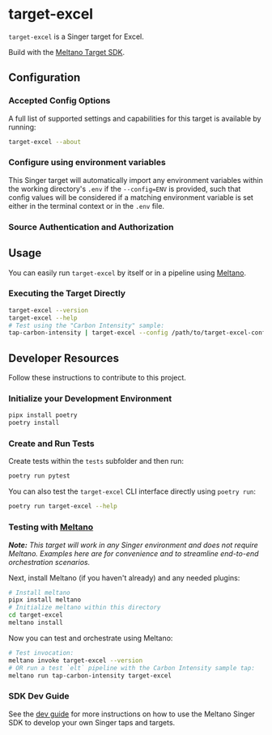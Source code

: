 # target-excel

`target-excel` is a Singer target for Excel.

Build with the [Meltano Target SDK](https://sdk.meltano.com).

<!--

Developer TODO: Update the below as needed to correctly describe the install procedure. For instance, if you do not have a PyPi repo, or if you want users to directly install from your git repo, you can modify this step as appropriate.

## Installation

Install from PyPi:

```bash
pipx install target-excel
```

Install from GitHub:

```bash
pipx install git+https://github.com/ORG_NAME/target-excel.git@main
```

-->

## Configuration

### Accepted Config Options

<!--
Developer TODO: Provide a list of config options accepted by the target.

This section can be created by copy-pasting the CLI output from:

```
target-excel --about --format=markdown
```
-->

A full list of supported settings and capabilities for this
target is available by running:

```bash
target-excel --about
```

### Configure using environment variables

This Singer target will automatically import any environment variables within the working directory's
`.env` if the `--config=ENV` is provided, such that config values will be considered if a matching
environment variable is set either in the terminal context or in the `.env` file.

### Source Authentication and Authorization

<!--
Developer TODO: If your target requires special access on the destination system, or any special authentication requirements, provide those here.
-->

## Usage

You can easily run `target-excel` by itself or in a pipeline using [Meltano](https://meltano.com/).

### Executing the Target Directly

```bash
target-excel --version
target-excel --help
# Test using the "Carbon Intensity" sample:
tap-carbon-intensity | target-excel --config /path/to/target-excel-config.json
```

## Developer Resources

Follow these instructions to contribute to this project.

### Initialize your Development Environment

```bash
pipx install poetry
poetry install
```

### Create and Run Tests

Create tests within the `tests` subfolder and
  then run:

```bash
poetry run pytest
```

You can also test the `target-excel` CLI interface directly using `poetry run`:

```bash
poetry run target-excel --help
```

### Testing with [Meltano](https://meltano.com/)

_**Note:** This target will work in any Singer environment and does not require Meltano.
Examples here are for convenience and to streamline end-to-end orchestration scenarios._

<!--
Developer TODO:
Your project comes with a custom `meltano.yml` project file already created. Open the `meltano.yml` and follow any "TODO" items listed in
the file.
-->

Next, install Meltano (if you haven't already) and any needed plugins:

```bash
# Install meltano
pipx install meltano
# Initialize meltano within this directory
cd target-excel
meltano install
```

Now you can test and orchestrate using Meltano:

```bash
# Test invocation:
meltano invoke target-excel --version
# OR run a test `elt` pipeline with the Carbon Intensity sample tap:
meltano run tap-carbon-intensity target-excel
```

### SDK Dev Guide

See the [dev guide](https://sdk.meltano.com/en/latest/dev_guide.html) for more instructions on how to use the Meltano Singer SDK to
develop your own Singer taps and targets.

